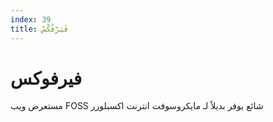 ```yaml
---
index: 39
title: فَيَرْفُكْسْ
---
```

# فيرفوكس

مستعرض ويب FOSS شائع يوفر بديلاً لـ مايكروسوفت انترنت اكسبلورر